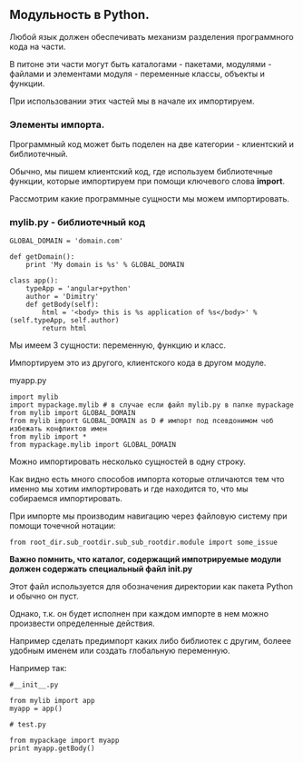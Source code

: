 ## Модульность в Python.

Любой язык должен обеспечивать механизм разделения программного кода на части.

В питоне эти части могут быть каталогами - пакетами, модулями - файлами и элементами модуля - переменные классы, объекты и функции.

При использовании этих частей мы в начале их импортируем.

### Элементы импорта.

Программный код может быть поделен на две категории  - клиентский и библиотечный.

Обычно, мы пишем клиентский код, где используем библиотечные функции, которые импортируем
при помощи ключевого слова **import**. 

Рассмотрим какие программные сущности мы можем импортировать.

### mylib.py - библиотечный код

    GLOBAL_DOMAIN = 'domain.com'

    def getDomain():
        print 'My domain is %s' % GLOBAL_DOMAIN
        
    class app():
        typeApp = 'angular+python'
        author = 'Dimitry'
        def getBody(self):
            html = '<body> this is %s application of %s</body>' % (self.typeApp, self.author)
            return html  
        

Мы имеем 3 сущности: переменную, функцию и класс.

Импортируем это из другого, клиентского кода в другом модуле.

myapp.py

    import mylib
    import mypackage.mylib # в случае если файл mylib.py в папке mypackage
    from mylib import GLOBAL_DOMAIN
    from mylib import GLOBAL_DOMAIN as D # импорт под псевдонимом чоб избежать конфликтов имен
    from mylib import *
    from mypackage.mylib import GLOBAL_DOMAIN
    
Можно импортировать несколько сущностей в одну строку.
 
Как видно есть много способов импорта которые отличаются тем что именно мы хотим импортировать и где находится то,
что мы собираемся импортировать.

При импорте мы производим навигацию через файловую систему при помощи точечной нотации:

    from root_dir.sub_rootdir.sub_sub_rootdir.module import some_issue  
    

**Важно помнить, что каталог, содержащий импотрируемые модули должен содержать
специальный файл __init__.py**
   
Этот файл используется для обозначения директории как пакета Python и обычно он пуст.

Однако, т.к. он будет исполнен при каждом импорте в нем можно произвести определенные действия.

Например сделать предимпорт каких либо библиотек с другим, болеее удобным именем или создать глобальную переменную.    
    
Например так:

    #__init__.py
    
    from mylib import app
    myapp = app()
    
    # test.py
    
    from mypackage import myapp
    print myapp.getBody()    
    
    
    
    
    
    
    
    
    
